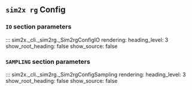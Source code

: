 ## `sim2x rg` Config

### `IO` section parameters

::: sim2x._cli._sim2rg._Sim2rgConfigIO
    rendering:
      heading_level: 3
      show_root_heading: false
      show_source: false

### `SAMPLING` section parameters

::: sim2x._cli._sim2rg._Sim2rgConfigSampling
    rendering:
      heading_level: 3
      show_root_heading: false
      show_source: false
